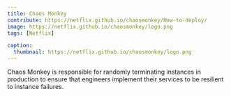 ```yaml
---
title: Chaos Monkey
contribute: https://netflix.github.io/chaosmonkey/How-to-deploy/
image: https://netflix.github.io/chaosmonkey/logo.png
tags: [Netflix]

caption:
  thumbnail: https://netflix.github.io/chaosmonkey/logo.png
---
```


Chaos Monkey is responsible for randomly terminating instances in production to ensure that engineers implement their services to be resilient to instance failures.